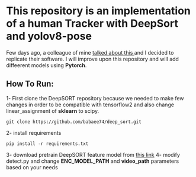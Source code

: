 # This repository is an implementation of a human Tracker with DeepSort and yolov8-pose

Few days ago, a colleague of mine [talked about this ](
https://www.linkedin.com/posts/activity-7105248139242016769-uNk4?utm_source=share&utm_medium=member_android) and I decided to replicate their software. I will improve upon this repository and will add diffeerent models using **Pytorch**.


## How To Run:
1- First clone the DeepSORT repository because we needed to make few changes in order to be compatible with tensorflow2 and also change linear_assignment of **sklearn** to scipy.
```
git clone https://github.com/babaee74/deep_sort.git
```
2- install requirements
```
pip install -r requirements.txt
```
3- download pretrain DeepSORT feature model from [this link](https://drive.google.com/drive/folders/18fKzfqnqhqW3s9zwsCbnVJ5XF2JFeqMp)
4- modify detect.py and change **ENC_MODEL_PATH** and **video_path** parameters based on your needs
